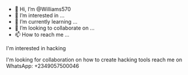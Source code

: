 - 👋 Hi, I’m @Williams570
- 👀 I’m interested in ...
- 🌱 I’m currently learning ...
- 💞️ I’m looking to collaborate on ...
- 📫 How to reach me ...

<!---
Williams570/Williams570 is a ✨ special ✨ repository because its `README.md` (this file) appears on your GitHub profile.
You can click the Preview link to take a look at your changes.
--->I'm interested in hacking 
I'm looking for collaboration on how to create hacking tools 
reach me on WhatsApp: +2349057500046
